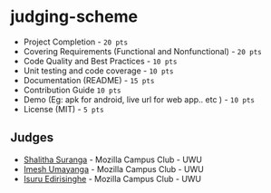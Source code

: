 # judging-scheme

- Project Completion - `20 pts`
- Covering Requirements  (Functional  and Nonfunctional) - `20 pts`
- Code Quality and Best Practices - `10 pts`
- Unit testing and code coverage - `10 pts`
- Documentation (README) - `15 pts`
- Contribution Guide `10 pts`
- Demo (Eg: apk for android, live url for web app.. etc ) - `10 pts`
- License (MIT) - `5 pts`


## Judges

- [Shalitha Suranga](https://github.com/shalithasuranga) - Mozilla Campus Club - UWU
- [Imesh Umayanga](https://github.com/imesh94) - Mozilla Campus Club - UWU
- [Isuru Edirisinghe](https://github.com/isuru117) - Mozilla Campus Club - UWU
